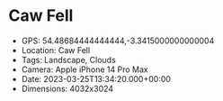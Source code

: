 # Caw Fell

- GPS: 54.48684444444444,-3.3415000000000004
- Location: Caw Fell
- Tags: Landscape, Clouds
- Camera: Apple iPhone 14 Pro Max
- Date: 2023-03-25T13:34:20.000+00:00
- Dimensions: 4032x3024
